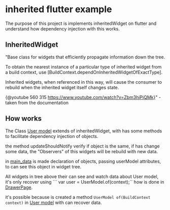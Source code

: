 # inherited flutter example

The purpose of this project is implements inheritedWidget on flutter and understand how dependency injection with this works.

## InheritedWidget

"Base class for widgets that efficiently propagate information down the tree.

 To obtain the nearest instance of a particular type of inherited widget from
 a build context, use [BuildContext.dependOnInheritedWidgetOfExactType].

 Inherited widgets, when referenced in this way, will cause the consumer to
 rebuild when the inherited widget itself changes state.

 {@youtube 560 315 https://www.youtube.com/watch?v=Zbm3hjPjQMk}" - taken from the documentation

## How works
The Class [User model](lib/model/user_model.dart) extends of inheritedWidget, with has some methods to facilitate dependency injection of objects.

the method updateShouldNotify verify if object is the same, if has change some data, the "Observers" of this widgets will be rebuild with new data.

in [main_data](lib/main.dart) is made declaration of objects, passing userModel attributes, to can see this object in widget tree.

All widgets in tree above their can see and watch data about User model, it's only recover using ``` var user = UserModel.of(context);`` how is done in [DrawerPage](lib/home/drawer_page.dart).

it's possible because is created a method ```UserModel of(BuildContext context)``` in [User model](lib/model/user_model.dart) with can recover data.
